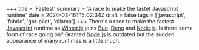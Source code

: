 +++
title = 'Fastest'
summary = 'A race to make the fastet Javascript runtime'
date = 2024-03-16T15:02:34Z
draft = false
tags = ['javascript', 'fabric', 'gpt-pilot', 'ollama']
+++
There's a race to make the fastest [Javascript](https://developer.mozilla.org/en-US/docs/Web/javascript)
runtime as [Winter.js](https://github.com/wasmerio/winterjs) joins [Bun](https://bun.sh/). [Deno](https://deno.com/) and [Node.js](https://nodejs.org/en). Is there some form of race going on?
Granted [Node.js](https://nodejs.org/en) is outdated but the sudden appearance of many runtimes is a little much.
